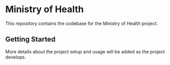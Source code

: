 # Ministry of Health

This repository contains the codebase for the Ministry of Health project.

## Getting Started

More details about the project setup and usage will be added as the project develops.

